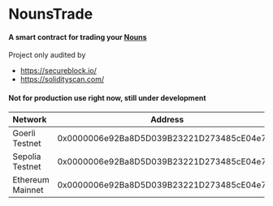 # NounsTrade
#### A smart contract for trading your [Nouns](https://nouns.wtf/)


Project only audited by 
- https://secureblock.io/
- https://solidityscan.com/

#### Not for production use right now, still under development

| Network          |        Address                             | Live  |
| :---             |     :---:                                  | :---: |
| Goerli Testnet   | 0x0000006e92Ba8D5D039B23221D273485cE04e734 | ✅    |
| Sepolia Testnet  | 0x0000006e92Ba8D5D039B23221D273485cE04e734 | ❌    |
| Ethereum Mainnet | 0x0000006e92Ba8D5D039B23221D273485cE04e734 | ❌    |
